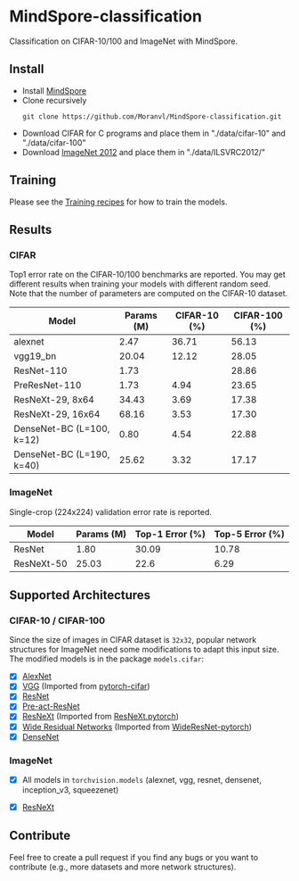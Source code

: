 # MindSpore-classification
Classification on CIFAR-10/100 and ImageNet with MindSpore.

## Install
* Install [MindSpore](https://www.mindspore.cn/)
* Clone recursively
  ```
  git clone https://github.com/Moranvl/MindSpore-classification.git
  ```
* Download CIFAR for C programs and place them in "./data/cifar-10" and "./data/cifar-100"
* Download [ImageNet 2012](https://image-net.org/challenges/LSVRC/index.php) and place them in "./data/ILSVRC2012/"

## Training
Please see the [Training recipes](TRAINING.md) for how to train the models.

## Results

### CIFAR
Top1 error rate on the CIFAR-10/100 benchmarks are reported. You may get different results when training your models with different random seed.
Note that the number of parameters are computed on the CIFAR-10 dataset.

| Model                     | Params (M) | CIFAR-10 (%) | CIFAR-100 (%)      |
| -------------------       |------------|--------------| ------------------ |
| alexnet                   | 2.47       | 36.71        | 56.13              |
| vgg19_bn                  | 20.04      | 12.12        | 28.05              |
| ResNet-110                | 1.73       |          | 28.86              |
| PreResNet-110             | 1.73       | 4.94         | 23.65              |
| ResNeXt-29, 8x64          | 34.43      | 3.69         | 17.38              |
| ResNeXt-29, 16x64         | 68.16      | 3.53         | 17.30              |
| DenseNet-BC (L=100, k=12) | 0.80       | 4.54         | 22.88              |
| DenseNet-BC (L=190, k=40) | 25.62      | 3.32         | 17.17              |


### ImageNet
Single-crop (224x224) validation error rate is reported. 


| Model             | Params (M) |  Top-1 Error (%)   | Top-5 Error  (%)   |
| -------------------  |------------| ------------------ | ------------------ |
| ResNet            | 1.80       |  30.09             | 10.78              |
| ResNeXt-50  | 25.03      |  22.6              | 6.29               |


## Supported Architectures

### CIFAR-10 / CIFAR-100
Since the size of images in CIFAR dataset is `32x32`, popular network structures for ImageNet need some modifications to adapt this input size. The modified models is in the package `models.cifar`:
- [x] [AlexNet](https://arxiv.org/abs/1404.5997)
- [x] [VGG](https://arxiv.org/abs/1409.1556) (Imported from [pytorch-cifar](https://github.com/kuangliu/pytorch-cifar))
- [x] [ResNet](https://arxiv.org/abs/1512.03385)
- [x] [Pre-act-ResNet](https://arxiv.org/abs/1603.05027)
- [x] [ResNeXt](https://arxiv.org/abs/1611.05431) (Imported from [ResNeXt.pytorch](https://github.com/prlz77/ResNeXt.pytorch))
- [x] [Wide Residual Networks](http://arxiv.org/abs/1605.07146) (Imported from [WideResNet-pytorch](https://github.com/xternalz/WideResNet-pytorch))
- [x] [DenseNet](https://arxiv.org/abs/1608.06993)

### ImageNet
- [x] All models in `torchvision.models` (alexnet, vgg, resnet, densenet, inception_v3, squeezenet)
- [x] [ResNeXt](https://arxiv.org/abs/1611.05431)


## Contribute
Feel free to create a pull request if you find any bugs or you want to contribute (e.g., more datasets and more network structures).